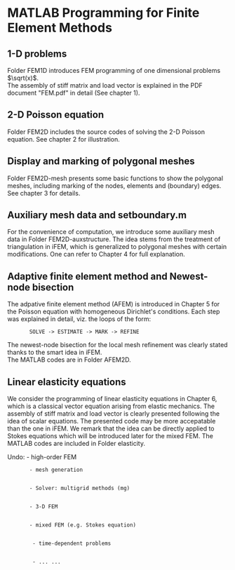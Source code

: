 # MATLAB Programming for Finite Element Methods

## 1-D problems

Folder FEM1D introduces FEM programming of one dimensional problems $\sqrt(x)$.    
    The assembly of stiff matrix and load vector is explained in the PDF document 
	"FEM.pdf" in detail (See chapter 1).

## 2-D Poisson equation
Folder FEM2D includes the source codes of solving the 2-D Poisson equation.
   See chapter 2 for illustration.

## Display and marking of polygonal meshes
Folder FEM2D-mesh presents some basic functions to show the polygonal meshes, including 
   marking of the nodes, elements and (boundary) edges.
   See chapter 3 for details.

## Auxiliary mesh data and setboundary.m
For the convenience of computation, we introduce some auxiliary mesh data in Folder FEM2D-auxstructure. 
   The idea stems from the treatment of triangulation in iFEM, which is generalized to polygonal meshes with 
certain modifications.  One can refer to Chapter 4 for full explanation.

## Adaptive finite element method and Newest-node bisection
The adpative finite element method (AFEM) is introduced in Chapter 5 for the Poisson equation with homogeneous Dirichlet's 
   conditions.  Each step was explained in detail, viz. the loops of the form: 

           SOLVE -> ESTIMATE -> MARK -> REFINE

The newest-node bisection for the local mesh refinement was clearly stated  thanks to the smart idea in iFEM.  
The MATLAB codes are in Folder AFEM2D. 

## Linear elasticity equations
We consider the programming of linear elasticity equations in Chapter 6, which is a classical vector equation arising from 
   elastic mechanics. The assembly of stiff matrix and load vector is clearly presented following the idea of scalar equations. 
   The presented code may be more accepatable than the one in iFEM. We remark that the idea can be directly applied to 
    Stokes equations which will be introduced later for the mixed FEM.  The MATLAB codes are included in Folder elasticity. 

Undo: - high-order FEM
   
   
           - mesh generation
   
   
           - Solver: multigrid methods (mg)
   
   
           - 3-D FEM
      

           - mixed FEM (e.g. Stokes equation)
   
  
            - time-dependent problems
     

            - ... ...
